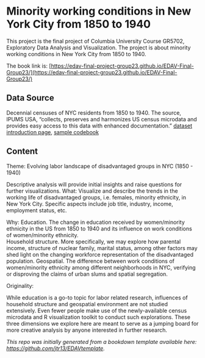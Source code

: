 # Minority working conditions in New York City from 1850 to 1940

This project is the final project of Columbia University Course GR5702,
Exploratory Data Analysis and Visualization. The project is about minority 
working conditions in New York City from 1850 to 1940.

The book link is: [https://edav-final-project-group23.github.io/EDAV-Final-Group23/](https://edav-final-project-group23.github.io/EDAV-Final-Group23/)

## Data Source

Decennial censuses of NYC residents from 1850 to 1940. The source, IPUMS USA, “collects, preserves and harmonizes US census microdata and provides easy access to this data with enhanced documentation.” [dataset introduction page](https://usa.ipums.org/usa/intro.shtml), [sample codebook](https://usa.ipums.org/usa-action/variables/OCC1950#description_section)

## Content

Theme: Evolving labor landscape of disadvantaged groups in NYC (1850 - 1940)

Descriptive analysis will provide initial insights and raise questions for further visualizations.
What: Visualize and describe the trends in the working life of disadvantaged groups, i.e. females, minority ethnicity, in New York City. Specific aspects include job title, industry, income, employment status, etc. 

Why: 
Education. The change in education received by women/minority ethnicity in the US from 1850 to 1940 and its influence on work conditions of women/minority ethnicity.  
Household structure. More specifically, we may explore how parental income, structure of nuclear family, marital status, among other factors may shed light on the changing workforce representation of the disadvantaged population.
Geospatial. The difference between work conditions of women/minority ethnicity among different neighborhoods in NYC, verifying or disproving the claims of urban slums and spatial segregation. 

Originality: 

While education is a go-to topic for labor related research, influences of household structure and geospatial environment are not studied extensively. Even fewer people make use of the newly-available census microdata and R visualization toolkit to conduct such explorations. These three dimensions we explore here are meant to serve as a jumping board for more creative analysis by anyone interested in further research.


*This repo was initially generated from a bookdown template available here: https://github.com/jtr13/EDAVtemplate.*

